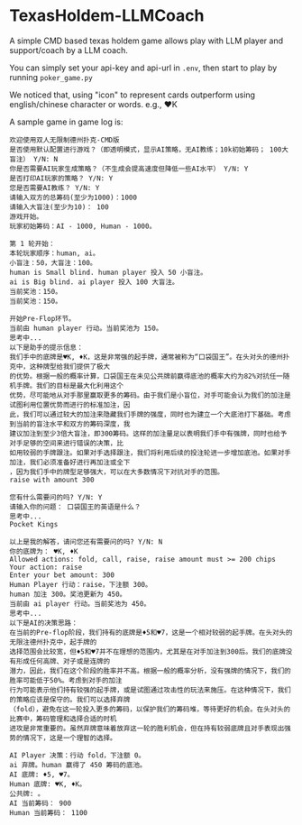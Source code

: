 # TexasHoldem-LLMCoach
A simple CMD based texas holdem game allows play with LLM player and support/coach by a LLM coach.

You can simply set your api-key and api-url in ```.env```, then start to play by running ```poker_game.py```

We noticed that, using "icon" to represent cards outperform using english/chinese character or words. e.g., ♥K

A sample game in game log is:
```
欢迎使用双人无限制德州扑克-CMD版
是否使用默认配置进行游戏？（即透明模式，显示AI策略，无AI教练；10k初始筹码； 100大盲注） Y/N: N
你是否需要AI玩家生成策略？（不生成会提高速度但降低一些AI水平） Y/N: Y
是否打印AI玩家的策略？ Y/N: Y
您是否需要AI教练？ Y/N: Y
请输入双方的总筹码(至少为1000)：1000
请输入大盲注(至少为10)： 100
游戏开始。
玩家初始筹码：AI - 1000, Human - 1000。

第 1 轮开始：
本轮玩家顺序：human, ai。
小盲注：50，大盲注：100。
human is Small blind. human player 投入 50 小盲注。
ai is Big blind. ai player 投入 100 大盲注。
当前奖池：150。
当前奖池：150。

开始Pre-Flop环节。
当前由 human player 行动。当前奖池为 150。
思考中...
以下是助手的提示信息：
我们手中的底牌是♥K, ♦K，这是非常强的起手牌，通常被称为“口袋国王”。在头对头的德州扑克中，这种牌型给我们提供了极大
的优势。根据一般的概率计算，口袋国王在未见公共牌前赢得底池的概率大约为82%对抗任一随机手牌。我们的目标是最大化利用这个
优势，尽可能地从对手那里赢取更多的筹码。由于我们是小盲位，对手可能会认为我们的加注是试图利用位置优势而进行的标准加注，因
此，我们可以通过较大的加注来隐藏我们手牌的强度，同时也为建立一个大底池打下基础。考虑到当前的盲注水平和双方的筹码深度，我
建议加注到至少3倍大盲注，即300筹码。这样的加注量足以表明我们手中有强牌，同时也给予对手足够的空间来进行错误的决策，比
如用较弱的手牌跟注。如果对手选择跟注，我们将利用后续的投注轮进一步增加底池。如果对手加注，我们必须准备好进行再加注或全下
，因为我们手中的牌型足够强大，可以在大多数情况下对抗对手的范围。
raise with amount 300

您有什么需要问的吗? Y/N: Y
请输入你的问题： 口袋国王的英语是什么？
思考中...
Pocket Kings

以上是我的解答，请问您还有需要问的吗? Y/N: N
你的底牌为： ♥K, ♦K
Allowed actions: fold, call, raise, raise amount must >= 200 chips
Your action: raise
Enter your bet amount: 300
Human Player 行动：raise，下注额 300。
human 加注 300。奖池更新为 450。
当前由 ai player 行动。当前奖池为 450。
思考中...
以下是AI的决策思路：
在当前的Pre-flop阶段，我们持有的底牌是♦5和♥7，这是一个相对较弱的起手牌。在头对头的无限注德州扑克中，起手牌的
选择范围会比较宽，但♦5和♥7并不在理想的范围内，尤其是在对手加注到300后。我们的底牌没有形成任何高牌、对子或是连牌的
潜力，因此，我们在这个阶段的胜率并不高。根据一般的概率分析，没有强牌的情况下，我们的胜率可能低于50%。考虑到对手的加注
行为可能表示他们持有较强的起手牌，或是试图通过攻击性的玩法来施压。在这种情况下，我们的策略应该是保守的。我们可以选择弃牌
（fold），避免在这一轮投入更多的筹码，以保护我们的筹码堆，等待更好的机会。在头对头的比赛中，筹码管理和选择合适的时机
进攻是非常重要的。虽然弃牌意味着放弃这一轮的胜利机会，但在持有较弱底牌且对手表现出强势的情况下，这是一个理智的选择。

AI Player 决策：行动 fold，下注额 0。
ai 弃牌。human 赢得了 450 筹码的底池。
AI 底牌: ♦5, ♥7。
Human 底牌: ♥K, ♦K。
公共牌: 。
AI 当前筹码： 900
Human 当前筹码： 1100

```
